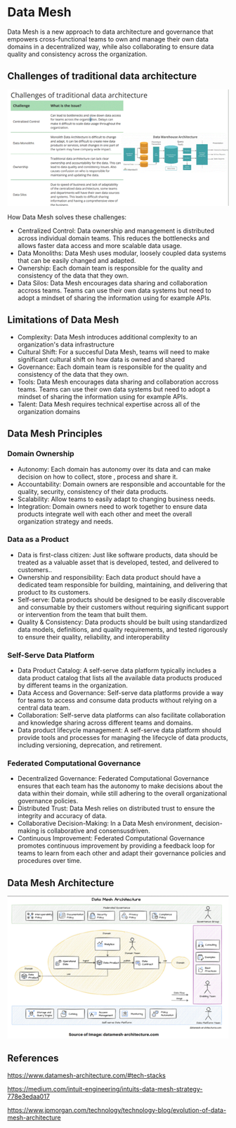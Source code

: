 # Data Mesh

Data Mesh is a new approach to data architecture and governance that empowers cross-functional teams to own and manage their own data domains
in a decentralized way, while also collaborating to ensure data quality and consistency across the organization.

## Challenges of traditional data architecture

![ traditional data architecture ](./images/traditional_data_architecture.gif)

How Data Mesh solves these challenges:
- Centralized Control: Data ownership and management is distributed across individual domain teams. This reduces the bottlenecks and allows faster data access and more scalable data usage.
- Data Monoliths: Data Mesh uses modular, loosely coupled data systems that can be easily changed and adapted.
- Ownership: Each domain team is responsible for the quality and consistency of the data that they own.
- Data Silos: Data Mesh encourages data sharing and collaboration accross teams. Teams can use their own data systems but need to adopt a mindset of sharing the information using for example APIs.

## Limitations of Data Mesh

- Complexity: Data Mesh introduces additional complexity to an organization's data infrastructure
- Cultural Shift: For a succesful Data Mesh, teams will need to make significant cultural shift on how data is owned and shared
- Governance: Each domain team is responsible for the quality and consistency of the data that they own.
- Tools: Data Mesh encourages data sharing and collaboration accross teams. Teams can use their own data systems but need to adopt a mindset of sharing the information using for example APIs.
- Talent: Data Mesh requires technical expertise across all of the organization domains

## Data Mesh Principles

### Domain Ownership

- Autonomy: Each domain has autonomy over its data and can make decision on how to collect, store , process and share it.
- Accountability: Domain owners are responsible and accountable for the quality, security, consistency of their data products.
- Scalability: Allow teams to easily adapt to changing business needs.
- Integration: Domain owners need to work together to ensure data products integrate well with each other and meet the overall organization strategy and needs.

### Data as a Product

- Data is first-class citizen: Just like software products, data should be treated as a valuable asset that is developed, tested, and delivered to customers..
- Ownership and responsibility: Each data product should have a dedicated team responsible for building, maintaining, and delivering that product to its customers.
- Self-serve: Data products should be designed to be easily discoverable and consumable by their customers without requiring significant support or intervention from the team that  built them.
- Quality & Consistency: Data products should be built using standardized data models, definitions, and quality requirements, and tested rigorously to ensure their quality, reliability, and interoperability

### Self-Serve Data Platform

- Data Product Catalog: A self-serve data platform typically includes a data product catalog that lists all the available data products produced by different teams in the organization.
- Data Access and Governance: Self-serve data platforms provide a way for teams to access and consume data products without relying on a central data team.
- Collaboration: Self-serve data platforms can also facilitate collaboration and knowledge sharing across different teams and domains.
- Data product lifecycle management: A self-serve data platform should provide tools and processes for managing the lifecycle of data products, including versioning, deprecation,
and retirement.

### Federated Computational Governance

- Decentralized Governance: Federated Computational Governance ensures that each team has the autonomy to make decisions about the data within their domain, while still adhering to the overall organizational governance policies.
- Distributed Trust: Data Mesh relies on distributed trust to ensure the integrity and accuracy of data.
- Collaborative Decision-Making: In a Data Mesh environment, decision-making is collaborative and consensusdriven.
- Continuous Improvement: Federated Computational Governance promotes continuous improvement by providing a feedback loop for teams to learn from each other and adapt their governance
policies and procedures over time.

## Data Mesh Architecture

![ data_mesh_architecture ](./images/data_mesh_architecture.gif)

## References

https://www.datamesh-architecture.com/#tech-stacks

https://medium.com/intuit-engineering/intuits-data-mesh-strategy-778e3edaa017

https://www.jpmorgan.com/technology/technology-blog/evolution-of-data-mesh-architecture


